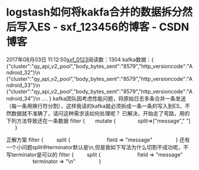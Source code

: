 # logstash如何将kakfa合并的数据拆分然后写入ES - sxf_123456的博客 - CSDN博客
2017年08月03日 11:12:50[sxf_0123](https://me.csdn.net/sxf_123456)阅读数：1304
kafka数据：{
{"cluster":"qy_api_v2_pool","body_bytes_sent":"8579","http_versioncode":"Android_32"}\n
{"cluster":"qy_api_v2_pool","body_bytes_sent":"8579","http_versioncode":"Android_33"}\n
{"cluster":"qy_api_v2_pool","body_bytes_sent":"8579","http_versioncode":"Android_34"}\n
....
}
kafka团队因考虑性能问题，将原始日志多条合并一条发送（每一条用换行符分割），这样我读的kafka就必须拆成一条一条的写入到ES，不然数据就不准确了，请问这种需求该如何处理呢？
已解决，开始走了弯路，用的下列方法导致还在一条数据
filter {
      mutate {
              split=>["message","
"]
      }
> 
正解方案
filter {
        split {
                        field => "message"
               }
还有一个小问题split中terminator默认是\n,但是我如下写法为什么切割不成功呢，不写terminator是可以的
filter {
        split {
                        field => "message"
                        terminator => "\\n"
               }
